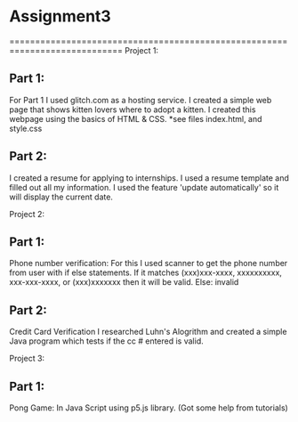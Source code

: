 # Assignment3
============================================================================
Project 1:

Part 1: 
----------------------------------------------------------------------------
For Part 1 I used glitch.com as a hosting service.
I created a simple web page that shows kitten lovers where to adopt a kitten. 
I created this webpage using the basics of HTML & CSS. 
*see files index.html, and style.css


Part 2: 
----------------------------------------------------------------------------
I created a resume for applying to internships. I used a resume template and filled out all my information. 
I used the feature 'update automatically' so it will display the current date. 

Project 2: 

Part 1:
----------------------------------------------------------------------------
Phone number verification: For this I used scanner to get the phone number from user with if else statements. 
If it matches (xxx)xxx-xxxx, xxxxxxxxxx, xxx-xxx-xxxx, or (xxx)xxxxxxx then it will be valid. Else: invalid

Part 2: 
----------------------------------------------------------------------------
Credit Card Verification I researched Luhn's Alogrithm and created a simple Java program which tests if the cc # entered is valid. 


Project 3: 

Part 1: 
----------------------------------------------------------------------------
Pong Game: In Java Script using p5.js library. (Got some help from tutorials)
